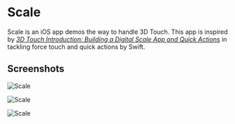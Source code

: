 Scale
==========

Scale is an iOS app demos the way to handle 3D Touch. This app is inspired by [*3D Touch Introduction: Building a Digital Scale App and Quick Actions*](http://www.appcoda.com/3d-touch-tutorial/) in tackling force touch and quick actions by Swift.

## Screenshots
![Scale](https://github.com/soapyigu/30SwiftProjects/blob/master/Project%2007%20-%20Scale/Screenshots/shot1.png)

![Scale](https://github.com/soapyigu/30SwiftProjects/blob/master/Project%2007%20-%20Scale/Screenshots/shot2.png)

![Scale](https://github.com/soapyigu/30SwiftProjects/blob/master/Project%2007%20-%20Scale/Screenshots/shot3.png)
